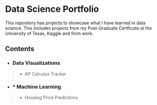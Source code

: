 # Data Science Portfolio
This repository has projects to showcase what I have learned in data science.  This includes projects from my Post-Graduate Certficate at the University of Texas, Kaggle and from work.  

## Contents
- ###  Data Visualizations
> * AP Calculus Tracker

- ### * Machine Learning
> * Housing Price Predictions
